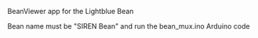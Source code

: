 BeanViewer app for the Lightblue Bean

Bean name must be "SIREN Bean" and run the bean_mux.ino Arduino code